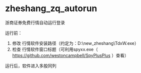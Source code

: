 # zheshang_zq_autorun
浙商证券免费行情自动运行登录

运行前：

  1. 修改 行情软件安装路径（约定为：D:\new_zheshang\TdxW.exe）
  2. 检查 行情软件窗口标题（可利用spyxx.exe（ https://github.com/westoncampbell/SpyPlusPlus ）查看）

运行后，软件进入多股同列
